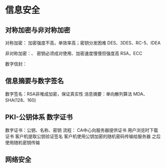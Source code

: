# 信息安全

## 对称加密与非对称加密

对称加密：
  加密强度不高，单效率高；密钥分发困难
  DES、3DES、RC-5、IDEA

非对称加密：、
  密钥必须成对使用、加密速度慢慢但强度高
  RSA，ECC

数字信封：

## 信息摘要与数字签名

数字签名：RSA非堆成加密，保证真实性
消息摘要：单向散列算法 MDA、SHA(128、160)

## PKI-公钥体系 数字证书

数字证书：公钥、名称、密钥
流程：
  CA中心向服务器提供证书
  用户浏览时下载证书
  客户机提取公钥验证签名
  客户机使用公钥加密的随机密码传输给服务器
  之后使用随机密钥传输

## 网络安全

